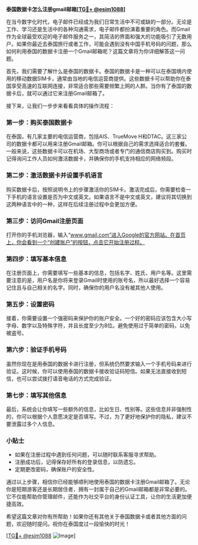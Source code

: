 **泰国数据卡怎么注册gmail邮箱[[TG💪+ @esim1088](https://t.me/s/esim1088)]**

在当今数字化时代，电子邮件已经成为我们日常生活中不可或缺的一部分。无论是工作、学习还是生活中的各种沟通需求，电子邮件都扮演着重要的角色。而Gmail作为全球最受欢迎的电子邮件服务之一，其简洁的界面和强大的功能吸引了无数用户。如果你最近去泰国旅行或者工作，可能会遇到没有中国手机号码的问题，那么如何利用泰国的数据卡注册一个Gmail邮箱呢？这篇文章将为你详细解答这一问题。

首先，我们需要了解什么是泰国的数据卡。泰国的数据卡是一种可以在泰国境内使用的移动数据SIM卡，通常由当地的电信运营商提供。这些数据卡可以帮助你在泰国享受高速的互联网连接，非常适合那些需要频繁上网的人群。当你有了泰国的数据卡后，就可以通过它来注册Gmail邮箱了。

接下来，让我们一步步来看看具体的操作流程：

### 第一步：购买泰国数据卡

在泰国，有几家主要的电信运营商，包括AIS、TrueMove H和DTAC。这三家公司的数据卡都可以用来注册Gmail邮箱。你可以根据自己的需求选择适合的套餐。一般来说，这些数据卡可以在机场、大型商场或者专门的通信商店购买到。购买时记得询问工作人员如何激活数据卡，并确保你的手机支持相应的网络频段。

### 第二步：激活数据卡并设置手机语言

购买数据卡后，按照说明书上的步骤激活你的SIM卡。激活完成后，你需要检查一下手机的语言设置是否为中文或英文。如果语言不是中文或英文，建议将其切换到这两种语言中的一种，这样在后续注册过程中会更加方便。

### 第三步：访问Gmail注册页面

打开你的手机浏览器，输入“www.gmail.com”进入Google的官方网站。在首页上，你会看到一个“创建账户”的按钮，点击它开始注册过程。

### 第四步：填写基本信息

在注册页面上，你需要填写一些基本的信息，包括名字、姓氏、用户名等。这里需要注意的是，用户名是你将来登录Gmail时使用的账号名，所以最好选择一个容易记住且与自己相关的名字。同时，确保你的用户名没有被其他人使用。

### 第五步：设置密码

接着，你需要设置一个强密码来保护你的账户安全。一个好的密码应该包含大小写字母、数字以及特殊字符，并且长度至少为8位。避免使用过于简单的密码，以免被盗号。

### 第六步：验证手机号码

虽然你现在是用泰国的数据卡进行注册，但系统仍然要求输入一个手机号码来进行验证。这时候，你可以使用泰国的数据卡接收验证码短信。如果无法直接收到短信，也可以尝试拨打语音电话的方式完成验证。

### 第七步：填写其他信息

最后，系统会让你填写一些额外的信息，比如生日、性别等。这些信息并非强制性的，你可以根据个人意愿决定是否填写。不过，为了更好地保护你的隐私，建议不要泄露过多个人信息。

### 小贴士

- 如果在注册过程中遇到任何问题，可以随时联系客服寻求帮助。
- 注册成功后，记得保存好所有的登录信息，以防遗忘。
- 定期更改密码，确保账户的安全性。

通过以上步骤，相信你已经能够顺利地使用泰国的数据卡注册Gmail邮箱了。无论你是短期游客还是长期居住者，拥有一封属于自己的Gmail邮箱都是非常必要的。它不仅能帮助你管理邮件，还能作为社交平台的身份认证工具，让你的生活更加便捷高效。

希望这篇文章对你有所帮助！如果你还有其他关于泰国数据卡或者其他方面的问题，欢迎随时提问。祝你在泰国度过一段愉快的时光！

[[TG💪+ @esim1088](https://t.me/s/esim1088) ![Image](https://i.postimg.cc/4NQfJmqS/Snipaste-2025-05-13-00-14-12.png)]